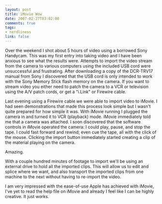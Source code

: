 ```yaml
--- 
layout: post
title: iMovie Wow
date: 2007-02-27T03:02:00
comments: true
tags:
- nerdliness
link: false
---
```

Over the weekend I shot about 5 hours of video using a borrowed Sony Handycam. This was my first entry into taking video and I have been anxious to see what the results were. Attempts to import the video stream from the camera to various computers using the included USB cord were unsuccessful and frustrating. After downloading a copy of the DCR-TRV17 manual from Sony I discovered that the USB cord is only intended to work with the Sony Memory Stick flash memory on the camera. If you want to stream video you either need to patch the camera to a VCR or television using the A/V patch cords, or get a "i.Link" or Firewire cable.

Last evening using a Firewire cable we were able to import video to iMovie. I had seen demonstrations that made this process look simple but I wasn't quite prepared for how simple it was. With iMovie running I plugged the camera in and turned it to VCR (playback) mode. iMovie immediately told me that a camera was attached. I soon discovered that the software controls in iMovie operated the camera: I could play, pause, and stop the tape. I could fast forward and rewind; even cue the tape, all with the click of the mouse. Clicking the import button immediately started creating a clip of the material playing on the camera.

Amazing.

With a couple hundred minutes of footage to import we'll be using an external drive to hold all the imported clips. This will allow us to edit and splice where we want, and also transport the imported clips from one machine to the next without having to re-import the video.

I am very impressed with the ease-of-use Apple has achieved with iMovie, I've yet to read the help file on iMovie and already I feel like I can be highly creative.  It just works.
